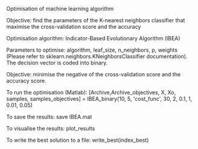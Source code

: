 Optimisation of machine learning algorithm

Objective: find the parameters of the K-nearest neighbors classifier that maximise the cross-validation score and the accuracy

Optimisation algorithm: Indicator-Based Evolutionary Algorithm (IBEA)

Parameters to optimise: algorithm, leaf_size, n_neighbors, p, weights
(Please refer to sklearn.neighbors.KNeighborsClassifier documentation).
The decision vector is coded into binary.

Objective: minimise the negative of the cross-validation score and the accuracy score.

To run the optimisation (Matlab):
[Archive,Archive_objectives, X, Xo, samples, samples_objectives] = IBEA_binary(10, 5, 'cost_func', 30, 2, 0.1, 1, 0.01, 0.05)

To save the results:
save IBEA.mat

To visualise the results:
plot_results

To write the best solution to a file:
write_best(index_best)
